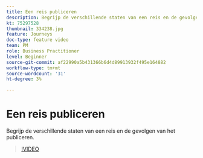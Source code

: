 ```yaml
---
title: Een reis publiceren
description: Begrijp de verschillende staten van een reis en de gevolgen van het publiceren.
kt: 75297528
thumbnail: 334238.jpg
feature: Journeys
doc-type: feature video
team: PM
role: Business Practitioner
level: Beginner
source-git-commit: af22990a5b431366b6d4d89913932f495e164882
workflow-type: tm+mt
source-wordcount: '31'
ht-degree: 3%

---
```



# Een reis publiceren

Begrijp de verschillende staten van een reis en de gevolgen van het publiceren.

>[!VIDEO](https://video.tv.adobe.com/v/334238?quality=12)
